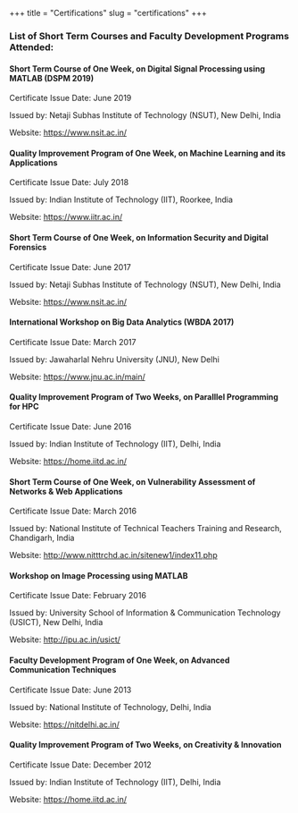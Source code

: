 +++
title = "Certifications"
slug = "certifications"
+++

### List of Short Term Courses and Faculty Development Programs Attended:

#### Short Term Course of One Week, on Digital Signal Processing using MATLAB (DSPM 2019)  

Certificate Issue Date: June 2019  

Issued by: Netaji Subhas Institute of Technology (NSUT), New Delhi, India

Website: <https://www.nsit.ac.in/>  


#### Quality Improvement Program of One Week, on Machine Learning and its Applications  

Certificate Issue Date: July 2018  

Issued by: Indian Institute of Technology (IIT), Roorkee, India

Website: <https://www.iitr.ac.in/>  


#### Short Term Course of One Week, on Information Security and Digital Forensics  

Certificate Issue Date: June 2017  

Issued by: Netaji Subhas Institute of Technology (NSUT), New Delhi, India

Website: <https://www.nsit.ac.in/>  


#### International Workshop on Big Data Analytics (WBDA 2017)  

Certificate Issue Date: March 2017  

Issued by: Jawaharlal Nehru University (JNU), New Delhi  

Website: <https://www.jnu.ac.in/main/>  


#### Quality Improvement Program of Two Weeks, on Paralllel Programming for HPC 

Certificate Issue Date: June 2016

Issued by: Indian Institute of Technology (IIT), Delhi, India

Website: <https://home.iitd.ac.in/>  


#### Short Term Course of One Week, on Vulnerability Assessment of Networks & Web Applications

Certificate Issue Date: March 2016

Issued by: National Institute of Technical Teachers Training and Research, Chandigarh, India

Website: <http://www.nitttrchd.ac.in/sitenew1/index11.php>  


#### Workshop on Image Processing using MATLAB

Certificate Issue Date: February 2016

Issued by: University School of Information & Communication Technology (USICT), New Delhi, India

Website: <http://ipu.ac.in/usict/> 


#### Faculty Development Program of One Week, on Advanced Communication Techniques

Certificate Issue Date: June 2013

Issued by: National Institute of Technology, Delhi, India

Website: <https://nitdelhi.ac.in/> 


#### Quality Improvement Program of Two Weeks, on Creativity & Innovation

Certificate Issue Date: December 2012

Issued by: Indian Institute of Technology (IIT), Delhi, India

Website: <https://home.iitd.ac.in/>  